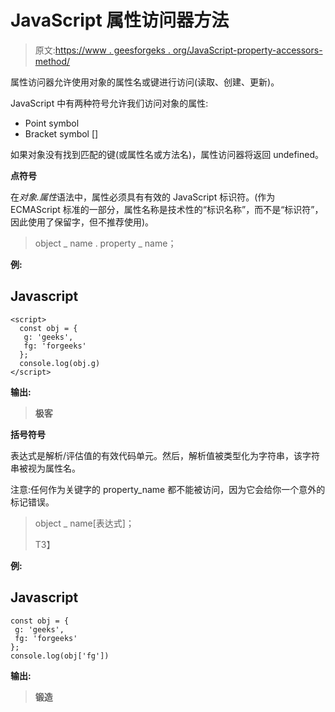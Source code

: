 # JavaScript 属性访问器方法

> 原文:[https://www . geesforgeks . org/JavaScript-property-accessors-method/](https://www.geeksforgeeks.org/javascript-property-accessors-method/)

属性访问器允许使用对象的属性名或键进行访问(读取、创建、更新)。

JavaScript 中有两种符号允许我们访问对象的属性:

*   Point symbol
*   Bracket symbol []

如果对象没有找到匹配的键(或属性名或方法名)，属性访问器将返回 undefined。

**点符号**

在*对象.属性*语法中，属性必须具有有效的 JavaScript 标识符。(作为 ECMAScript 标准的一部分，属性名称是技术性的“标识名称”，而不是“标识符”，因此使用了保留字，但不推荐使用)。

> object _ name . property _ name；

**例:**

## Javascript

```
<script>
  const obj = {
   g: 'geeks',
   fg: 'forgeeks'
  };
  console.log(obj.g)
</script>
```

**输出:**

> **极客**

**括号符号**

表达式是解析/评估值的有效代码单元。然后，解析值被类型化为字符串，该字符串被视为属性名。

注意:任何作为关键字的 property_name 都不能被访问，因为它会给你一个意外的标记错误。

> object _ name[表达式]；
> 
> T3】

**例:**

## Javascript

```
const obj = {
 g: 'geeks',
 fg: 'forgeeks'
};
console.log(obj['fg'])
```

**输出:**

> **锻造**